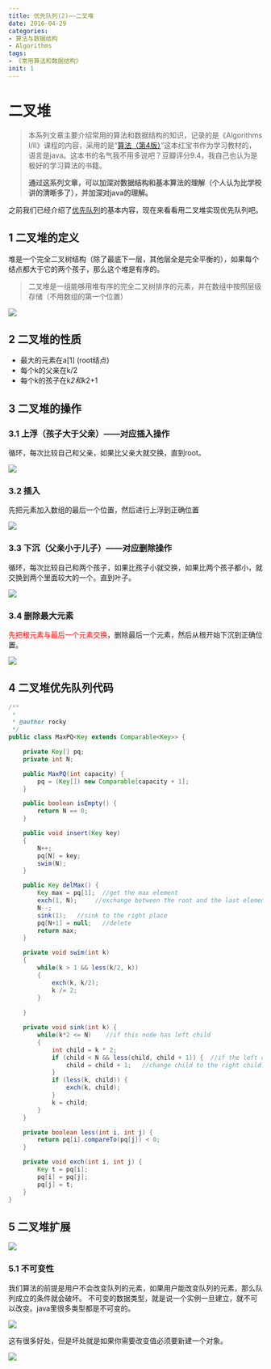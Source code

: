 ```yaml
---
title: 优先队列(2)——二叉堆
date: 2016-04-29
categories: 
- 算法与数据结构
- Algorithms
tags: 
- 《常用算法和数据结构》
init: 1
---
```

# 二叉堆

> 本系列文章主要介绍常用的算法和数据结构的知识，记录的是《Algorithms I/II》课程的内容，采用的是“[算法（第4版）](https://book.douban.com/subject/19952400/)”这本红宝书作为学习教材的，语言是java。这本书的名气我不用多说吧？豆瓣评分9.4，我自己也认为是极好的学习算法的书籍。
>
> **通过这系列文章，可以加深对数据结构和基本算法的理解（个人认为比学校讲的清晰多了），并加深对java的理解。**

之前我们已经介绍了[优先队列](http://blog.csdn.net/hk2291976/article/details/51277753)的基本内容，现在来看看用二叉堆实现优先队列吧。

## 1 二叉堆的定义

堆是一个完全二叉树结构（除了最底下一层，其他层全是完全平衡的），如果每个结点都大于它的两个孩子，那么这个堆是有序的。

> 二叉堆是一组能够用堆有序的完全二叉树排序的元素，并在数组中按照层级存储（不用数组的第一个位置）

![](http://img.hksite.cn/2019-03-01-084429.jpg)

## 2 二叉堆的性质	
- 最大的元素在a[1] (root结点)
- 每个k的父亲在k/2
- 每个k的孩子在k*2和k*2+1

## 3 二叉堆的操作

### 3.1 上浮（孩子大于父亲）——对应插入操作

循环，每次比较自己和父亲，如果比父亲大就交换，直到root。

![](http://img.hksite.cn/2019-03-01-084445.jpg)

### 3.2 插入

先把元素加入数组的最后一个位置，然后进行上浮到正确位置

![](http://img.hksite.cn/2019-03-01-084510.jpg)

### 3.3 下沉（父亲小于儿子）——对应删除操作

循环，每次比较自己和两个孩子，如果比孩子小就交换，如果比两个孩子都小，就交换到两个里面较大的一个。直到叶子。

![](http://img.hksite.cn/2019-03-01-084520.jpg)


### 3.4 删除最大元素

<font color="red">先把根元素与最后一个元素交换</font>，删除最后一个元素，然后从根开始下沉到正确位置。

![](http://img.hksite.cn/2019-03-01-084527.jpg)

## 4  二叉堆优先队列代码

```java
/**
 *
 * @author rocky
 */
public class MaxPQ<Key extends Comparable<Key>> {

    private Key[] pq;
    private int N;

    public MaxPQ(int capacity) {
        pq = (Key[]) new Comparable[capacity + 1];
    }

    public boolean isEmpty() {
        return N == 0;
    }

    public void insert(Key key)
    {      
        N++; 
        pq[N] = key;
        swim(N);
    }

    public Key delMax() {
        Key max = pq[1];  //get the max element
        exch(1, N);     //exchange between the root and the last element
        N--;   
        sink(1);   //sink to the right place
        pq[N+1] = null;   //delete
        return max;
    }

    private void swim(int k)
    {
        while(k > 1 && less(k/2, k))
        {
            exch(k, k/2);
            k /= 2;
        }
        
    }

    private void sink(int k) {
        while(k*2 <= N)    //if this node has left child 
        {
            int child = k * 2;   
            if (child < N && less(child, child + 1)) {  //if the left child is less than the right child
                child = child + 1;   //change child to the right child
            }
            if (less(k, child)) {
                exch(k, child);
            }
            k = child;
        }
    }

    private boolean less(int i, int j) {
        return pq[i].compareTo(pq[j]) < 0;
    }

    private void exch(int i, int j) {
        Key t = pq[i];
        pq[i] = pq[j];
        pq[j] = t;
    }
}

```

##  5 二叉堆扩展

![](http://img.hksite.cn/2019-03-01-084559.jpg)

###  5.1 不可变性

我们算法的前提是用户不会改变队列的元素，如果用户能改变队列的元素，那么队列成立的条件就会破坏。
不可变的数据类型，就是说一个实例一旦建立，就不可以改变。java里很多类型都是不可变的。

![](http://img.hksite.cn/2019-03-01-084607.jpg)

这有很多好处，但是坏处就是如果你需要改变值必须要新建一个对象。

![](http://img.hksite.cn/2019-03-01-084622.jpg)
